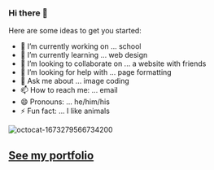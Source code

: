 ### Hi there 👋



Here are some ideas to get you started:

- 🔭 I’m currently working on ... school
- 🌱 I’m currently learning ... web design
- 👯 I’m looking to collaborate on ... a website with friends
- 🤔 I’m looking for help with ... page formatting
- 💬 Ask me about ... image coding
- 📫 How to reach me: ... email
- 😄 Pronouns: ... he/him/his
- ⚡ Fun fact: ... I like animals


![octocat-1673279566734200](https://user-images.githubusercontent.com/117193413/211354975-ed467d1b-0aba-47ac-8d48-dccadb48a279.png)
## [See my portfolio](https://reillym23.github.io/portfolio/index.html)

